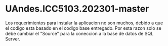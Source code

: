 # UAndes.ICC5103.202301-master

Los requerimientos para instalar la aplicacion no son muchos, debido a que el codigo esta basado en el codigo base entregado. Por esta razon solo se debe cambiar el "Source" para la coneccion a la base de datos de SQL Server.
